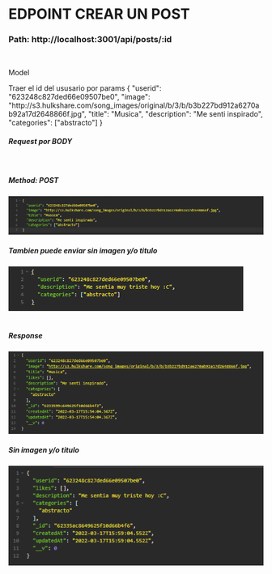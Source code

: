 <h1>EDPOINT CREAR UN POST</h1>

<h3>Path: http://localhost:3001/api/posts/:id </h3>
<br/>
<p>Model<p>
	Traer el id del ususario por params
    {
	"userid": "623248c827ded66e09507be0",
	"image": "http://s3.hulkshare.com/song_images/original/b/3/b/b3b227bd912a6270ab92a17d2648866f.jpg",
	"title": "Musica",
	"description": "Me senti inspirado",
	"categories": ["abstracto"]
    }

<h5>Request por  <strong>BODY</strong> </h5>
<br/>
<h5>Method: <strong>POST</strong> </h5>
<img src='../assets/requestPostPost.png' alt='#' />
<br/>
<h5>Tambien puede enviar sin imagen y/o titulo</h5>
<img src='../assets/requestPostPostTexto.png' alt='#' />

<br/>
<br/>
<h5><strong>Response</strong></h5>
<img src='../assets/responsePostPost.png' alt='#' />
<br/>
<h5>Sin imagen y/o titulo</h5>
<img src='../assets/responsePostPostTexto.png' alt='#' />